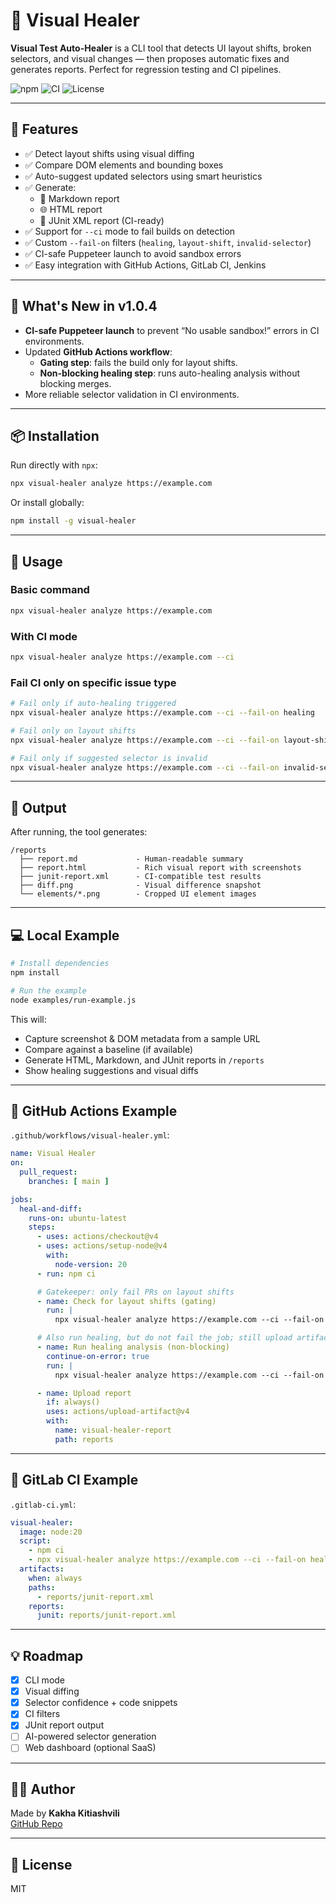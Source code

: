 # 🔎 Visual Healer

**Visual Test Auto-Healer** is a CLI tool that detects UI layout shifts, broken selectors, and visual changes — then proposes automatic fixes and generates reports. Perfect for regression testing and CI pipelines.

![npm](https://img.shields.io/npm/v/visual-healer?style=flat-square)
![CI](https://img.shields.io/badge/CI-ready-green?style=flat-square)
![License](https://img.shields.io/npm/l/visual-healer?style=flat-square)

---

## 🚀 Features

* ✅ Detect layout shifts using visual diffing
* ✅ Compare DOM elements and bounding boxes
* ✅ Auto-suggest updated selectors using smart heuristics
* ✅ Generate:
  * 📄 Markdown report
  * 🌐 HTML report
  * 🧪 JUnit XML report (CI-ready)
* ✅ Support for `--ci` mode to fail builds on detection
* ✅ Custom `--fail-on` filters (`healing`, `layout-shift`, `invalid-selector`)
* ✅ CI-safe Puppeteer launch to avoid sandbox errors
* ✅ Easy integration with GitHub Actions, GitLab CI, Jenkins

---

## 📢 What's New in v1.0.4

- **CI-safe Puppeteer launch** to prevent “No usable sandbox!” errors in CI environments.
- Updated **GitHub Actions workflow**:
  - **Gating step**: fails the build only for layout shifts.
  - **Non-blocking healing step**: runs auto-healing analysis without blocking merges.
- More reliable selector validation in CI environments.

---

## 📦 Installation

Run directly with `npx`:

```bash
npx visual-healer analyze https://example.com
```

Or install globally:

```bash
npm install -g visual-healer
```

---

## 🧪 Usage

### Basic command

```bash
npx visual-healer analyze https://example.com
```

### With CI mode

```bash
npx visual-healer analyze https://example.com --ci
```

### Fail CI only on specific issue type

```bash
# Fail only if auto-healing triggered
npx visual-healer analyze https://example.com --ci --fail-on healing

# Fail only on layout shifts
npx visual-healer analyze https://example.com --ci --fail-on layout-shift

# Fail only if suggested selector is invalid
npx visual-healer analyze https://example.com --ci --fail-on invalid-selector
```

---

## 📂 Output

After running, the tool generates:

```
/reports
  ├── report.md             - Human-readable summary
  ├── report.html           - Rich visual report with screenshots
  ├── junit-report.xml      - CI-compatible test results
  ├── diff.png              - Visual difference snapshot
  └── elements/*.png        - Cropped UI element images
```

---

## 💻 Local Example

```bash
# Install dependencies
npm install

# Run the example
node examples/run-example.js
```

This will:
* Capture screenshot & DOM metadata from a sample URL
* Compare against a baseline (if available)
* Generate HTML, Markdown, and JUnit reports in `/reports`
* Show healing suggestions and visual diffs

---

## 🔁 GitHub Actions Example

`.github/workflows/visual-healer.yml`:

```yaml
name: Visual Healer
on:
  pull_request:
    branches: [ main ]

jobs:
  heal-and-diff:
    runs-on: ubuntu-latest
    steps:
      - uses: actions/checkout@v4
      - uses: actions/setup-node@v4
        with:
          node-version: 20
      - run: npm ci

      # Gatekeeper: only fail PRs on layout shifts
      - name: Check for layout shifts (gating)
        run: |
          npx visual-healer analyze https://example.com --ci --fail-on layout-shift

      # Also run healing, but do not fail the job; still upload artifacts
      - name: Run healing analysis (non-blocking)
        continue-on-error: true
        run: |
          npx visual-healer analyze https://example.com --ci --fail-on healing

      - name: Upload report
        if: always()
        uses: actions/upload-artifact@v4
        with:
          name: visual-healer-report
          path: reports
```

---

## 🔁 GitLab CI Example

`.gitlab-ci.yml`:

```yaml
visual-healer:
  image: node:20
  script:
    - npm ci
    - npx visual-healer analyze https://example.com --ci --fail-on healing
  artifacts:
    when: always
    paths:
      - reports/junit-report.xml
    reports:
      junit: reports/junit-report.xml
```

---

## 💡 Roadmap

* [x] CLI mode
* [x] Visual diffing
* [x] Selector confidence + code snippets
* [x] CI filters
* [x] JUnit report output
* [ ] AI-powered selector generation
* [ ] Web dashboard (optional SaaS)

---

## 🧑‍💻 Author

Made by **Kakha Kitiashvili**  
[GitHub Repo](https://github.com/kaha3/visual-healer)

---

## 📄 License

MIT
